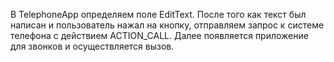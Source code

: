 В TelephoneApp определяем поле EditText. 
После того как текст был написан и пользователь нажал на кнопку, отправляем запрос к системе телефона с действием ACTION_CALL. 
Далее появляется приложение для звонков и осуществляется вызов.
